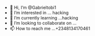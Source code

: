 - 👋 Hi, I’m @Gabrieltobi1
- 👀 I’m interested in ... hacking 
- 🌱 I’m currently learning ...hacking 
- 💞️ I’m looking to collaborate on ...
- 📫 How to reach me ...+2348134170461

<!---
Gabrieltobi1/Gabrieltobi1 is a ✨ special ✨ repository because its `README.md` (this file) appears on your GitHub profile.
You can click the Preview link to take a look at your changes.
--->
